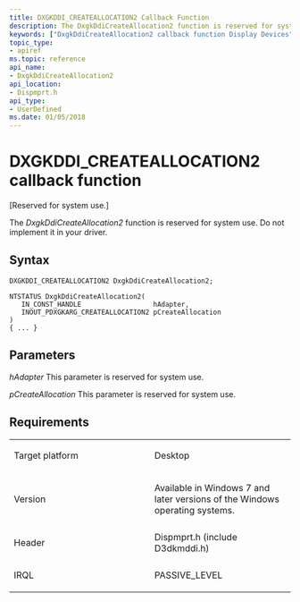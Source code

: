 ```yaml
---
title: DXGKDDI_CREATEALLOCATION2 Callback Function
description: The DxgkDdiCreateAllocation2 function is reserved for system use. Do not implement it in your driver.
keywords: ["DxgkDdiCreateAllocation2 callback function Display Devices", "DXGKDDI_CREATEALLOCATION2"]
topic_type:
- apiref
ms.topic: reference
api_name:
- DxgkDdiCreateAllocation2
api_location:
- Dispmprt.h
api_type:
- UserDefined
ms.date: 01/05/2018
---
```


# DXGKDDI\_CREATEALLOCATION2 callback function


\[Reserved for system use.\]

The *DxgkDdiCreateAllocation2* function is reserved for system use. Do not implement it in your driver.

## Syntax

```ManagedCPlusPlus
DXGKDDI_CREATEALLOCATION2 DxgkDdiCreateAllocation2;

NTSTATUS DxgkDdiCreateAllocation2(
   IN_CONST_HANDLE                  hAdapter,
   INOUT_PDXGKARG_CREATEALLOCATION2 pCreateAllocation
)
{ ... }
```

## Parameters

*hAdapter*
This parameter is reserved for system use.

*pCreateAllocation*
This parameter is reserved for system use.

## Requirements

<table>
<colgroup>
<col width="50%" />
<col width="50%" />
</colgroup>
<tbody>
<tr class="odd">
<td align="left"><p>Target platform</p></td>
<td align="left">Desktop</td>
</tr>
<tr class="even">
<td align="left"><p>Version</p></td>
<td align="left"><p>Available in Windows 7 and later versions of the Windows operating systems.</p></td>
</tr>
<tr class="odd">
<td align="left"><p>Header</p></td>
<td align="left">Dispmprt.h (include D3dkmddi.h)</td>
</tr>
<tr class="even">
<td align="left"><p>IRQL</p></td>
<td align="left"><p>PASSIVE_LEVEL</p></td>
</tr>
</tbody>
</table>

 

 





